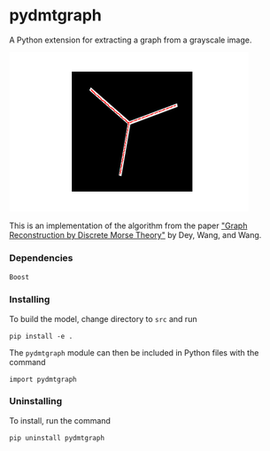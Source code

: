 # pydmtgraph

A Python extension for extracting a graph from a grayscale image.

![An example graph](./figures/example.png)

This is an implementation of the algorithm from the paper ["Graph Reconstruction by Discrete Morse Theory"](https://arxiv.org/abs/1803.05093) by Dey, Wang, and Wang.

### Dependencies

```
Boost
```

### Installing

To build the model, change directory to ```src``` and run
```
pip install -e .
```
The ```pydmtgraph``` module can then be included in Python files with the command
```
import pydmtgraph
```

### Uninstalling

To install, run the command
```
pip uninstall pydmtgraph
```

